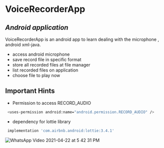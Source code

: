 # VoiceRecorderApp
## _Android application_

VoiceRecorderApp is an android app to learn dealing with the microphone ,
android xml-java.

-  access android microphone 
-  save record file in specific format
-  store all recorded files at file manager
-  list recorded files on application
-  choose file to play now

## Important Hints

- Permission to access RECORD_AUDIO

```sh
 <uses-permission android:name="android.permission.RECORD_AUDIO" />
```

- dependency for lottie library

```sh
 implementation 'com.airbnb.android:lottie:3.4.1'
```

![WhatsApp Video 2021-04-22 at 5 42 31 PM](https://user-images.githubusercontent.com/72816466/115745576-dab8db80-a393-11eb-8210-d907a36aefde.gif)
